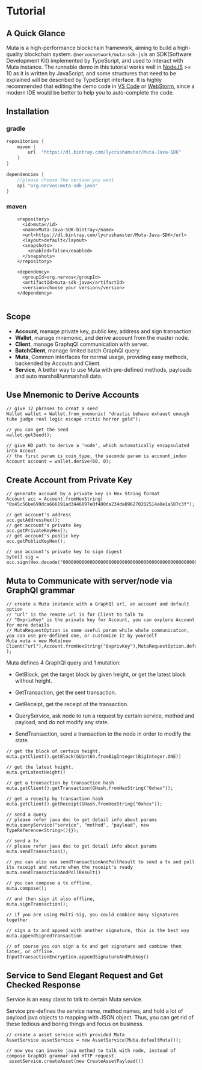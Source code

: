 # Tutorial

## A Quick Glance

Muta is a high-performance blockchain framework, aiming to build a high-quality blockchain system. `@nervosnetwork/muta-sdk-js`is an SDK(Software Development Kit) implemented by TypeScript, and used to interact with Muta instance. The runnable demo in this tutorial works well in [NodeJS](https://nodejs.org/en/download/) >= 10 as it is written by JavaScript, and some structures that need to be explained will be described by TypeScript interface. It is highly recommended that editing the demo code in [VS Code](https://code.visualstudio.com/) or [WebStorm](https://www.jetbrains.com/webstorm/), since a modern IDE would be better to help you to auto-complete the code. 

## Installation

### gradle

```groovy
repositories {
    maven {
        url  "https://dl.bintray.com/lycrushamster/Muta-Java-SDK"
    }
}

dependencies {
    //please choose the version you want
    api "org.nervos:muta-sdk-java"
}
```

### maven

```
    <repository>
      <id>muta</id>
      <name>Muta-Java-SDK-bintray</name>
      <url>https://dl.bintray.com/lycrushamster/Muta-Java-SDK</url>
      <layout>default</layout>
      <snapshots>
        <enabled>false</enabled>
      </snapshots>
    </repository>

    <dependency>
      <groupId>org.nervos</groupId>
      <artifactId>muta-sdk-java</artifactId>
      <version>choose your version</version>
    </dependency>
   
```


## Scope

- **Account**, manage private key, public key, address and sign transaction.
- **Wallet**, manage mnemonic, and derive account from the master node.
- **Client**, manage GraphqQl communication with server.
- **BatchClient**, manage limited batch GraphQl query.
- **Muta**, Common interfaces for normal usage, providing easy methods, backended by Accoutn and Client. 
- **Service**, A better way to use Muta with pre-defined methods, payloads and auto marshall/unmarshall data.

## Use Mnemonic to Derive Accounts

```
// give 12 phrases to creat a seed
Wallet wallet = Wallet.from_mnemonic( "drastic behave exhaust enough tube judge real logic escape critic horror gold");

// you can get the seed
wallet.getSeed();

// give HD path to derive a 'node', which automatically encapsulated into Accout
// the first param is coin_type, the seconde param is account_index
Account account = wallet.derive(60, 0);

```

## Create Account from Private Key
```
// generate account by a private key in Hex String format
Account acc = Account.fromHexString( "0x45c56be699dca666191ad3446897e0f480da234da896270202514a0e1a587c3f");

// get account's address
acc.getAddressHex();
// get account's private key
acc.getPrivateKeyHex();
// get account's public key
acc.getPublicKeyHex();

// use account's private key to sign digest
byte[] sig = acc.sign(Hex.decode("0000000000000000000000000000000000000000000000000000000000000000"));
```

## Muta to Communicate with server/node via GraphQl grammar

```
// create a Muta instance with a GraphQl url, an account and default option
// "url" is the remote url is for Client to talk to
// "0xprivKey" is the private key for Account, you can explore Account for more details
// MutaRequestOption is some useful param while whole communication, you can use pre-defined one, or customize it by yourself
Muta muta = new Muta(new Client("url"),Account.fromHexString("0xprivKey"),MutaRequestOption.defaultMutaRequestOption() );
```

Muta defines 4 GraphQl query and 1 mutation:

- GetBlock, get the target block by given height, or get the latest block without height.
- GetTransaction, get the sent transaction. 
- GetReceipt, get the receipt of the transaction.
- QueryService, ask node to run a request by certain service, method and payload, and do not modify any state.

- SendTransaction, send a transaction to the node in order to modify the state.


```
// get the block of certain height.
muta.getClient().getBlock(GUint64.fromBigInteger(BigInteger.ONE))

// get the latest height.
muta.getLatestHeight()

// get a transaction by transaction hash
muta.getClient().getTransaction(GHash.fromHexString("0xhex"));

// get a receitp by transaction hash
muta.getClient().getReceipt(GHash.fromHexString("0xhex"));

// send a query
// please refer java doc to get detail info about params
muta.queryService("service", "method", "payload", new TypeReference<String>(){});

// send a tx
// please refer java doc to get detail info about params
muta.sendTransaction();

// you can also use sendTransactionAndPollResult to send a tx and poll its receipt and return when the receipt's ready
muta.sendTransactionAndPollResult()

// you can compose a tx offline,
muta.compose();

// and then sign it also offline,
muta.signTransaction();

// if you are using Multi-Sig, you could combine many signatures together

// sign a tx and append with another signature, this is the best way
muta.appendSignedTransaction

// of course you can sign a tx and get signature and combine them later, or offline.
InputTransactionEncryption.appendSignatureAndPubkey()
```

## Service to Send Elegant Request and Get Checked Response

Service is an easy class to talk to certain Muta service.

Service pre-defines the service name, method names, and hold a lot of payload java objects to mapping with JSON object.
Thus, you can get rid of these tedious and boring things and focus on business.

```
// create a asset service with provided Muta
AssetService assetService = new AssetService(Muta.defaultMuta());

// now you can invoke java method to talk with node, instead of compose GraphQl grammar and HTTP request.
 assetService.createAsset(new CreateAssetPayload())

```
